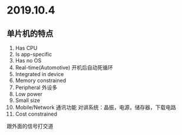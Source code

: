 # 2019.10.4

## 单片机的特点

1. Has CPU
2. Is app-specific
3. Has no OS
4. Real-time(Automotive) 开机后自动死循环
5. Integrated in device
6. Memory constrained
7. Peripheral 外设多
8. Low power
9. Small size
10. Mobile/Network 通讯功能 对讲系统：晶振，电源，储存器，下载电路
11. Cost constrained
    
跟外面的信号打交道